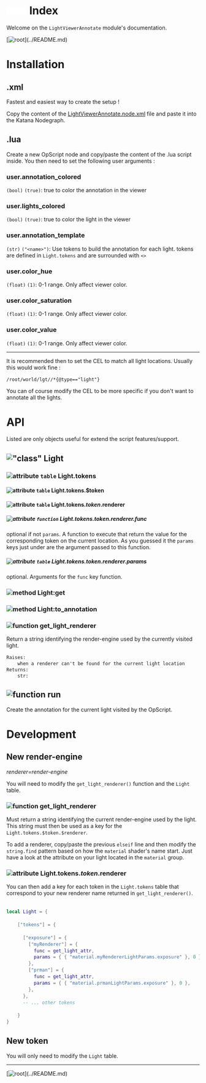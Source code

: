 # <img src="img/logotype.svg" height="20"> Index

Welcome on the `LightViewerAnnotate` module's documentation.

[![root](https://img.shields.io/badge/back_to_root-536362?)](../README.md)

# Installation

## .xml

Fastest and easiest way to create the setup !

Copy the content of the [LightViewerAnnotate.node.xml](../LightViewerAnnotate.node.xml)
file and paste it into the Katana Nodegraph.

## .lua

Create a new OpScript node and copy/paste the content of the .lua script inside.
You then need to set the following user arguments :

### user.annotation_colored
`(bool)` `(true)`: true to color the annotation in the viewer
### user.lights_colored
`(bool)` `(true)`: true to color the light in the viewer
### user.annotation_template
`(str)` `("<name>")`: Use tokens to build the annotation for each light.
tokens are defined in `Light.tokens` and are surrounded with `<>`
### user.color_hue
`(float)` `(1)`: 0-1 range. Only affect viewer color.
### user.color_saturation
`(float)` `(1)`: 0-1 range. Only affect viewer color.
### user.color_value
`(float)` `(1)`: 0-1 range. Only affect viewer color.

--- 
It is recommended then to set the CEL to match all light locations.
Usually this would work fine :

```
/root/world/lgt//*{@type=="light"}
```

You can of course modify the CEL to be more specific if you don't want to annotate 
all the lights.

# API

Listed are only objects useful for extend the script features/support.


## !["class"](https://img.shields.io/badge/"class"-6F5ADC) Light

### ![attribute](https://img.shields.io/badge/attribute-4f4f4f) `table` Light.tokens

#### ![attribute](https://img.shields.io/badge/attribute-4f4f4f) `table` Light.tokens.$token

#### ![attribute](https://img.shields.io/badge/attribute-4f4f4f) `table` Light.tokens.$token.$renderer

##### ![attribute](https://img.shields.io/badge/attribute-353535) `function` Light.tokens.$token.$renderer.func

optional if not `params`. A function to execute that return the value
for the corresponding token on the current location. As you guessed it the `params`
keys just under are the argument passed to this function.

##### ![attribute](https://img.shields.io/badge/attribute-353535) `table` Light.tokens.$token.$renderer.params

optional. Arguments for the `func` key function.

### ![method](https://img.shields.io/badge/method-4f4f4f) Light:get
### ![method](https://img.shields.io/badge/method-4f4f4f) Light:to_annotation


### ![function](https://img.shields.io/badge/function-6F5ADC) get_light_renderer

Return a string identifying the render-engine used by the currently
visited light.

```
Raises:
    when a renderer can't be found for the current light location
Returns:
    str:
```


## ![function](https://img.shields.io/badge/function-6F5ADC) run

Create the annotation for the current light visited by the OpScript.

# Development

## New render-engine

_renderer=render-engine_

You will need to modify the `get_light_renderer()` function and
the `Light` table.

### ![function](https://img.shields.io/badge/function-4f4f4f) get_light_renderer

Must return a string identifying the current render-engine used by the light.
This string must then be used as a key for the `Light.tokens.$token.$renderer`.

To add a renderer, copy/paste the previous `elseif` line and then modify the
`string.find` pattern based on how the `material` shader's name start. Just have
a look at the attribute on your light located in the `material` group.

### ![attribute](https://img.shields.io/badge/attribute-4f4f4f) Light.tokens.$token.$renderer

You can then add a key for each token in the `Light.tokens` table that correspond
to your new renderer name returned in `get_light_renderer()`.

```lua

local Light = {
  
    ["tokens"] = {
      
      ["exposure"] = {
        ["myRenderer"] = {
          func = get_light_attr,
          params = { { "material.myRendererLightParams.exposure" }, 0 },
        },
        ["prman"] = {
          func = get_light_attr,
          params = { { "material.prmanLightParams.exposure" }, 0 },
        },
      },
      -- ... other tokens
      
    }
}
```

## New token

You will only need to modify the `Light` table.



---

[![root](https://img.shields.io/badge/back_to_root-536362?)](../README.md)
